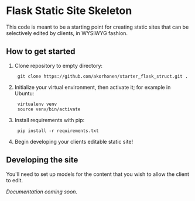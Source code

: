 Flask Static Site Skeleton
================================

This code is meant to be a starting point for creating static sites that can be selectively edited by clients, in WYSIWYG fashion.

How to get started
--------------------

1. Clone repository to empty directory:

        git clone https://github.com/akorhonen/starter_flask_struct.git .

2. Initialize your virtual environment, then activate it; for example in Ubuntu:

        virtualenv venv
        source venv/bin/activate

3. Install requirements with pip:

        pip install -r requirements.txt

4. Begin developing your clients editable static site!

Developing the site
--------------------

You'll need to set up models for the content that you wish to allow the client to edit.

*Documentation coming soon.*
